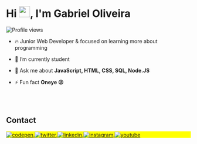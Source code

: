 <h1 align="left">Hi <img src="https://raw.githubusercontent.com/kaueMarques/kaueMarques/master/hi.gif" height="30px">, I'm Gabriel Oliveira</h1>
<p align="left"> <img src="https://komarev.com/ghpvc/?username=maykbrito&color=yellow" alt="Profile views" /> </p>

- 🔥 Junior Web Developer & focused on learning more about programming 

- 🔭 I’m currently student

- 💬 Ask me about **JavaScript, HTML, CSS, SQL, Node.JS**

- ⚡ Fun fact **Oneye 😜**


<!--

<br><br>





## 🛠 &nbsp;Tech Stack

![JavaScript](https://img.shields.io/badge/-JavaScript-05122A?style=flat&logo=javascript)&nbsp;
![Node.js](https://img.shields.io/badge/-Node.js-05122A?style=flat&logo=node.js)&nbsp;
![HTML](https://img.shields.io/badge/-HTML-05122A?style=flat&logo=HTML5)&nbsp;
![CSS](https://img.shields.io/badge/-CSS-05122A?style=flat&logo=CSS3&logoColor=1572B6)&nbsp;
![React](https://img.shields.io/badge/-React-05122A?style=flat&logo=react)&nbsp;
![Git](https://img.shields.io/badge/-Git-05122A?style=flat&logo=git)&nbsp;
![GitHub](https://img.shields.io/badge/-GitHub-05122A?style=flat&logo=github)&nbsp;
![Markdown](https://img.shields.io/badge/-Markdown-05122A?style=flat&logo=markdown)&nbsp;
![Visual Studio Code](https://img.shields.io/badge/-Visual%20Studio%20Code-05122A?style=flat&logo=visual-studio-code&logoColor=007ACC)&nbsp;
![PostgreSQL](https://img.shields.io/badge/-PostgreSQL-05122A?style=flat&logo=postgresql)&nbsp;
![SQLite](https://img.shields.io/badge/-SQLite-05122A?style=flat&logo=sqlite)&nbsp;

<br><br>

## ⚙️ &nbsp;GitHub Analytics

<p align="left">
<img width="530em" src="https://github-readme-stats.vercel.app/api?username=GabrielGnomo&show_icons=true&theme=vision-friendly-dark" alt="GabrielGnomo's stats"/>
<img width="530em" src="https://github-readme-stats.vercel.app/api/top-langs/?username=GabrielGnomo&layout=compact&theme=vision-friendly-dark" alt="GabrielGnomo's most languages"/>
</p>

<a href="https://github.com/anuraghazra/github-readme-stats">
  <img align="center" src="https://github-readme-stats.vercel.app/api/pin/?username=anuraghazra&repo=github-readme-stats" />
</a>
<a href="https://github.com/anuraghazra/convoychat">
  <img align="center" src="https://github-readme-stats.vercel.app/api/pin/?username=anuraghazra&repo=convoychat" />
</a>

-->

<br><br>

## Contact

<p align="left" style="background:yellow">
<a href="https://codepen.io/gabrielgnomo" target="_blank">
  <img align="center" src="https://img.shields.io/badge/-GabrielGnomo-05122A?style=flat&logo=codepen" alt="codepen"/>
</a>
<a href="https://twitter.com/gnomeira" target="_blank">
  <img align="center" src="https://img.shields.io/badge/-GabrielGnomo-05122A?style=flat&logo=twitter" alt="twitter"/>  
</a>
<a href="https://www.linkedin.com/in/gabriel-oliveira-927bb1145" target="_blank">
  <img align="center" src="https://img.shields.io/badge/-GabrielGnomo-05122A?style=flat&logo=linkedin" alt="linkedin"/>
</a>
<a href="https://www.instagram.com/gabrielosilvaa" target="_blank">
 <img align="center" src="https://img.shields.io/badge/-GabrielGnomo-05122A?style=flat&logo=instagram" alt="instagram"/>
</a>
<a href="https://www.youtube.com/channel/UCYhBDg-_VsoB3iN7m0Wmx9Q" target="_blank">
 <img align="center" src="https://img.shields.io/badge/-GabrielGnomo-05122A?style=flat&logo=youtube" alt="youtube"/>
</a>
</p>

<!--

<!--
**GabrielGnomo/GabrielGnomo** is a ✨ _special_ ✨ repository because its `README.md` (this file) appears on your GitHub profile.

Here are some ideas to get you started:

- 🔭 I’m currently working on ...
- 🌱 I’m currently learning ...
- 👯 I’m looking to collaborate on ...
- 🤔 I’m looking for help with ...
- 💬 Ask me about ...
- 📫 How to reach me: ...
- 😄 Pronouns: ...
- ⚡ Fun fact: ...
-->
